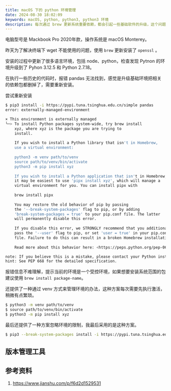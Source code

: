 ```yaml
---
title: macOS 下的 python 环境管理
date: 2024-08-30 18:02:09
keywords: macOS, python, python3, python3 环境
description: 每次通过 brew 更新系统重要依赖，都会引起一些基础软件的升级，这个问题怎么破?
---
```


电脑型号是 Mackbook Pro 2020年款，操作系统是 macOS Monterey。

昨天为了解决终端下 wget 不能使用的问题，使用 `brew` 更新安装了 `openssl` 。

安装的过程中更新了很多语言环境，包括 node、python，检查发现 Pytnon 的环境升级到了 Pyhon 3.12.5 和 Python 2.7.18。

在执行一些历史的代码时，报错 pandas 无法找到，感觉是升级基础环境把相关的依赖包都删掉了，需要重新安装。

尝试重新安装
```sh
$ pip3 install -i https://pypi.tuna.tsinghua.edu.cn/simple pandas
error: externally-managed-environment

× This environment is externally managed
╰─> To install Python packages system-wide, try brew install
    xyz, where xyz is the package you are trying to
    install.
    
    If you wish to install a Python library that isn't in Homebrew,
    use a virtual environment:
    
    python3 -m venv path/to/venv
    source path/to/venv/bin/activate
    python3 -m pip install xyz
    
    If you wish to install a Python application that isn't in Homebrew,
    it may be easiest to use 'pipx install xyz', which will manage a
    virtual environment for you. You can install pipx with
    
    brew install pipx
    
    You may restore the old behavior of pip by passing
    the '--break-system-packages' flag to pip, or by adding
    'break-system-packages = true' to your pip.conf file. The latter
    will permanently disable this error.
    
    If you disable this error, we STRONGLY recommend that you additionally
    pass the '--user' flag to pip, or set 'user = true' in your pip.conf
    file. Failure to do this can result in a broken Homebrew installation.
    
    Read more about this behavior here: <https://peps.python.org/pep-0668/>

note: If you believe this is a mistake, please contact your Python installation or OS distribution provider. You can override this, at the risk of breaking your Python installation or OS, by passing --break-system-packages.
hint: See PEP 668 for the detailed specification.
```

报错信息不难理解，提示当前的环境是一个受控环境，如果想要安装系统范围的包建议使用 `brew install package-name`。

还提供了一种通过 venv 方式来管理环境的办法，这种方案每次需要先执行激活，稍微有点繁琐。
```sh
$ python3 -m venv path/to/venv
$ source path/to/venv/bin/activate
$ python3 -m pip install xyz
```

最后还提供了一种方案忽略环境的限制，我最后采用的是这种方案。
```sh
$ pip3 --break-system-packages install -i https://pypi.tuna.tsinghua.edu.cn/simple pandas
```

## 版本管理工具

## 参考资料
1. https://www.jianshu.com/p/f6d2d1529531
